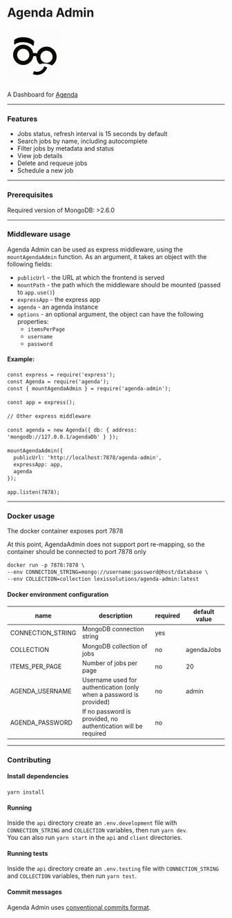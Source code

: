 # Agenda Admin

![logo](/client/public/logo128.png)

A Dashboard for [Agenda](https://github.com/agenda/agenda)

---

### Features

- Jobs status, refresh interval is 15 seconds by default
- Search jobs by name, including autocomplete
- Filter jobs by metadata and status
- View job details
- Delete and requeue jobs
- Schedule a new job

---

### Prerequisites

Required version of MongoDB: >2.6.0

---

### Middleware usage

Agenda Admin can be used as express middleware, using the `mountAgendaAdmin` function. As an argument, it takes an object with the following fields:

- `publicUrl` - the URL at which the frontend is served
- `mountPath` - the path which the middleware should be mounted (passed to `app.use()`)
- `expressApp` - the express app
- `agenda` - an agenda instance
- `options` - an optional argument, the object can have the following properties:
  - `itemsPerPage`
  - `username`
  - `password`

#### Example:

```
const express = require('express');
const Agenda = require('agenda');
const { mountAgendaAdmin } = require('agenda-admin');

const app = express();

// Other express middleware

const agenda = new Agenda({ db: { address: 'mongodb://127.0.0.1/agendaDb' } });

mountAgendaAdmin({
  publicUrl: 'http://localhost:7878/agenda-admin',
  expressApp: app,
  agenda
});

app.listen(7878);
```

---

### Docker usage

The docker container exposes port 7878

At this point, AgendaAdmin does not support port re-mapping, so the container should be connected to port 7878 only

```
docker run -p 7878:7878 \
--env CONNECTION_STRING=mongo://username:password@host/database \
--env COLLECTION=collection lexissolutions/agenda-admin:latest
```

#### Docker environment configuration

| name              | description                                                         | required | default value |
| ----------------- | ------------------------------------------------------------------- | -------- | ------------- |
| CONNECTION_STRING | MongoDB connection string                                           | yes      |               |
| COLLECTION        | MongoDB collection of jobs                                          | no       | agendaJobs    |
| ITEMS_PER_PAGE    | Number of jobs per page                                             | no       | 20            |
| AGENDA_USERNAME   | Username used for authentication (only when a password is provided) | no       | admin         |
| AGENDA_PASSWORD   | If no password is provided, no authentication will be required      | no       |               |

---

### Contributing

#### Install dependencies

`yarn install`

#### Running

Inside the `api` directory create an `.env.development` file with `CONNECTION_STRING` and `COLLECTION` variables, then run `yarn dev`. \
You can also run `yarn start` in the `api` and `client` directories.

#### Running tests

Inside the `api` directory create an `.env.testing` file with `CONNECTION_STRING` and `COLLECTION` variables, then run `yarn test`.

#### Commit messages

Agenda Admin uses [conventional commits format](https://www.conventionalcommits.org/en/v1.0.0/).
